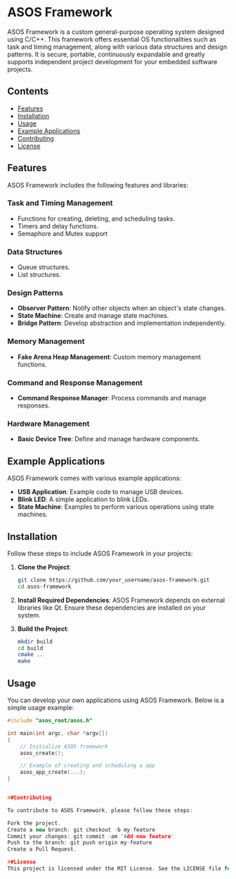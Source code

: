 # ASOS Framework

ASOS Framework is a custom general-purpose operating system designed using C/C++. This framework offers essential OS functionalities such as task and timing management, along with various data structures and design patterns. It is secure, portable, continuously expandable and greatly supports independent project development for your embedded software projects.

## Contents

- [Features](#features)
- [Installation](#installation)
- [Usage](#usage)
- [Example Applications](#example-applications)
- [Contributing](#contributing)
- [License](#license)

## Features

ASOS Framework includes the following features and libraries:

### Task and Timing Management

- Functions for creating, deleting, and scheduling tasks.
- Timers and delay functions.
- Semaphore and Mutex support

### Data Structures

- Queue structures.
- List structures.

### Design Patterns

- **Observer Pattern**: Notify other objects when an object's state changes.
- **State Machine**: Create and manage state machines.
- **Bridge Pattern**: Develop abstraction and implementation independently.

### Memory Management

- **Fake Arena Heap Management**: Custom memory management functions.

### Command and Response Management

- **Command Response Manager**: Process commands and manage responses.

### Hardware Management

- **Basic Device Tree**: Define and manage hardware components.

## Example Applications

ASOS Framework comes with various example applications:

- **USB Application**: Example code to manage USB devices.
- **Blink LED**: A simple application to blink LEDs.
- **State Machine**: Examples to perform various operations using state machines.

## Installation

Follow these steps to include ASOS Framework in your projects:

1. **Clone the Project**:
    ```bash
    git clone https://github.com/your_username/asos-framework.git
    cd asos-framework
    ```

2. **Install Required Dependencies**:
    ASOS Framework depends on external libraries like Qt. Ensure these dependencies are installed on your system.

3. **Build the Project**:
    ```bash
    mkdir build
    cd build
    cmake ..
    make
    ```

## Usage

You can develop your own applications using ASOS Framework. Below is a simple usage example:



```cpp 
#include "asos_root/asos.h"

int main(int argc, char *argv[])
{ 
    // Initialize ASOS framework
    asos_create();

    // Example of creating and scheduling a app
    asos_app_create(...);
}


##Contributing

To contribute to ASOS Framework, please follow these steps:

Fork the project.
Create a new branch: git checkout -b my-feature
Commit your changes: git commit -am 'Add new feature'
Push to the branch: git push origin my-feature
Create a Pull Request.

##License
This project is licensed under the MIT License. See the LICENSE file for more information.
